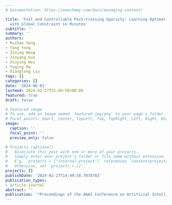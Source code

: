 ```yaml
---
# Documentation: https://wowchemy.com/docs/managing-content/

title: 'Fast and Controllable Post-training Sparsity: Learning Optimal Sparsity Allocation
  with Global Constraint in Minutes'
subtitle: ''
summary: ''
authors:
- Ruihao Gong
- Yang Yong
- Zining Wang
- Jinyang Guo
- Xiuying Wei
- Yuqing Ma
- Xianglong Liu
tags: []
categories: []
date: '2024-06-01'
lastmod: 2024-02-27T22:49:58+08:00
featured: true
draft: false

# Featured image
# To use, add an image named `featured.jpg/png` to your page's folder.
# Focal points: Smart, Center, TopLeft, Top, TopRight, Left, Right, BottomLeft, Bottom, BottomRight.
image:
  caption: ''
  focal_point: ''
  preview_only: false

# Projects (optional).
#   Associate this post with one or more of your projects.
#   Simply enter your project's folder or file name without extension.
#   E.g. `projects = ["internal-project"]` references `content/project/deep-learning/index.md`.
#   Otherwise, set `projects = []`.
projects: []
publishDate: '2024-02-27T14:49:58.707878Z'
publication_types:
- article-journal
abstract: ''
publication: '*Proceedings of the AAAI Conference on Artificial Intelligence*'
---
```

